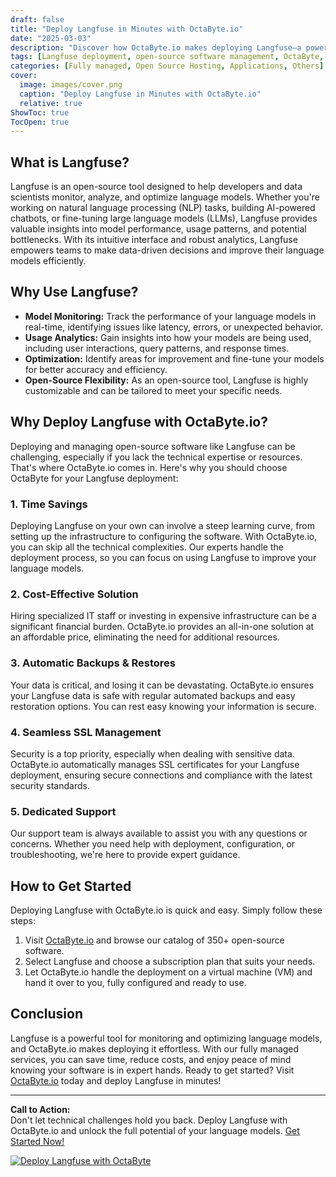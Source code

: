 ```yaml
---
draft: false
title: "Deploy Langfuse in Minutes with OctaByte.io"
date: "2025-03-03"
description: "Discover how OctaByte.io makes deploying Langfuse—a powerful open-source tool for language model monitoring and analytics—effortless. Save time, reduce costs, and enjoy fully managed services with automatic backups, SSL management, and expert support."
tags: [Langfuse deployment, open-source software management, OctaByte, language model monitoring, managed open-source services, automatic backups, SSL management, cost-effective software deployment]
categories: [Fully managed, Open Source Hosting, Applications, Others]
cover:
  image: images/cover.png
  caption: "Deploy Langfuse in Minutes with OctaByte.io"
  relative: true
ShowToc: true
TocOpen: true
---
```



## What is Langfuse?

Langfuse is an open-source tool designed to help developers and data scientists monitor, analyze, and optimize language models. Whether you're working on natural language processing (NLP) tasks, building AI-powered chatbots, or fine-tuning large language models (LLMs), Langfuse provides valuable insights into model performance, usage patterns, and potential bottlenecks. With its intuitive interface and robust analytics, Langfuse empowers teams to make data-driven decisions and improve their language models efficiently.

## Why Use Langfuse?

- **Model Monitoring:** Track the performance of your language models in real-time, identifying issues like latency, errors, or unexpected behavior.
- **Usage Analytics:** Gain insights into how your models are being used, including user interactions, query patterns, and response times.
- **Optimization:** Identify areas for improvement and fine-tune your models for better accuracy and efficiency.
- **Open-Source Flexibility:** As an open-source tool, Langfuse is highly customizable and can be tailored to meet your specific needs.

## Why Deploy Langfuse with OctaByte.io?

Deploying and managing open-source software like Langfuse can be challenging, especially if you lack the technical expertise or resources. That's where OctaByte.io comes in. Here's why you should choose OctaByte for your Langfuse deployment:

### 1. **Time Savings**
Deploying Langfuse on your own can involve a steep learning curve, from setting up the infrastructure to configuring the software. With OctaByte.io, you can skip all the technical complexities. Our experts handle the deployment process, so you can focus on using Langfuse to improve your language models.

### 2. **Cost-Effective Solution**
Hiring specialized IT staff or investing in expensive infrastructure can be a significant financial burden. OctaByte.io provides an all-in-one solution at an affordable price, eliminating the need for additional resources.

### 3. **Automatic Backups & Restores**
Your data is critical, and losing it can be devastating. OctaByte.io ensures your Langfuse data is safe with regular automated backups and easy restoration options. You can rest easy knowing your information is secure.

### 4. **Seamless SSL Management**
Security is a top priority, especially when dealing with sensitive data. OctaByte.io automatically manages SSL certificates for your Langfuse deployment, ensuring secure connections and compliance with the latest security standards.

### 5. **Dedicated Support**
Our support team is always available to assist you with any questions or concerns. Whether you need help with deployment, configuration, or troubleshooting, we're here to provide expert guidance.

## How to Get Started

Deploying Langfuse with OctaByte.io is quick and easy. Simply follow these steps:

1. Visit [OctaByte.io](https://octabyte.io) and browse our catalog of 350+ open-source software.
2. Select Langfuse and choose a subscription plan that suits your needs.
3. Let OctaByte.io handle the deployment on a virtual machine (VM) and hand it over to you, fully configured and ready to use.

## Conclusion

Langfuse is a powerful tool for monitoring and optimizing language models, and OctaByte.io makes deploying it effortless. With our fully managed services, you can save time, reduce costs, and enjoy peace of mind knowing your software is in expert hands. Ready to get started? Visit [OctaByte.io](https://octabyte.io) today and deploy Langfuse in minutes!

---

**Call to Action:**  
Don't let technical challenges hold you back. Deploy Langfuse with OctaByte.io and unlock the full potential of your language models. [Get Started Now!](https://octabyte.io)

[![Deploy Langfuse with OctaByte](/images/deploy-on-octabyte.png)](https://octabyte.io/fully-managed-open-source-services/applications/others/langfuse)